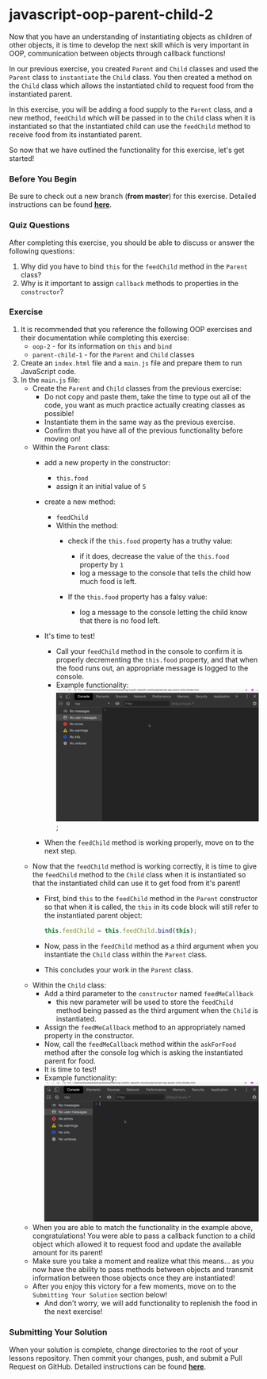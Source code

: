 # javascript-oop-parent-child-2

Now that you have an understanding of instantiating objects as children of other objects, it is time to develop the next skill which is very important in OOP, communication between objects through callback functions!

In our previous exercise, you created `Parent` and `Child` classes and used the `Parent` class to `instantiate` the `Child` class. You then created a method on the `Child` class which allows the instantiated child to request food from the instantiated parent.

In this exercise, you will be adding a food supply to the `Parent` class, and a new method, `feedChild` which will be passed in to the `Child` class when it is instantiated so that the instantiated child can use the `feedChild` method to receive food from its instantiated parent.

So now that we have outlined the functionality for this exercise, let's get started!


### Before You Begin

Be sure to check out a new branch (**from master**) for this exercise. Detailed instructions can be found [**here**](../../guides/before-each-exercise.md).

### Quiz Questions
After completing this exercise, you should be able to discuss or answer the following questions:

1. Why did you have to bind `this` for the `feedChild` method in the `Parent` class?
1. Why is it important to assign `callback` methods to properties in the `constructor`?

### Exercise

1. It is recommended that you reference the following OOP exercises and their documentation while completing this exercise:
    - `oop-2` - for its information on `this` and `bind`
    - `parent-child-1` - for the `Parent` and `Child` classes
2. Create an `index.html` file and a `main.js` file and prepare them to run JavaScript code.
3. In the `main.js` file:
    - Create the `Parent` and `Child` classes from the previous exercise:
        - Do not copy and paste them, take the time to type out all of the code, you want as much practice actually creating classes as possible!
        - Instantiate them in the same way as the previous exercise.
        - Confirm that you have all of the previous functionality before moving on!
    - Within the `Parent` class:
        - add a new property in the constructor:
            - `this.food`
            - assign it an initial value of `5`
        - create a new method:
            - `feedChild`
            - Within the method:
                - check if the `this.food` property has a truthy value:
                    - if it does, decrease the value of the `this.food` property by `1`
                    - log a message to the console that tells the child how much food is left.

                - If the `this.food` property has a falsy value:
                    - log a message to the console letting the child know that there is no food left.

        - It's time to test!
            - Call your `feedChild` method in the console to confirm it is properly decrementing the `this.food` property, and that when the food runs out, an appropriate message is logged to the console.
            - Example functionality:
            ![feed child functionality](./gifs/feedchild.gif);
        - When the `feedChild` method is working properly, move on to the next step.
    - Now that the `feedChild` method is working correctly, it is time to give the `feedChild` method to the `Child` class when it is instantiated so that the instantiated child can use it to get food from it's parent!
        - First, bind `this` to the `feedChild` method in the `Parent` constructor so that when it is called, the `this` in its code block will still refer to the instantiated parent object:

            ```javascript
            this.feedChild = this.feedChild.bind(this);
            ```
        - Now, pass in the `feedChild` method as a third argument when you instantiate the `Child` class within the `Parent` class.
        - This concludes your work in the `Parent` class.
    - Within the `Child` class:
        - Add a third parameter to the `constructor` named `feedMeCallback`
            - this new parameter will be used to store the `feedChild` method being passed as the third argument when the `Child` is instantiated.
        - Assign the `feedMeCallback` method to an appropriately named property in the constructor.
        - Now, call the `feedMeCallback` method within the `askForFood` method after the console log which is asking the instantiated parent for food.
        - It is time to test!
        - Example functionality:
        ![callback working](./gifs/callback-working.gif)
    - When you are able to match the functionality in the example above, congratulations! You were able to pass a callback function to a child object which allowed it to request food and update the available amount for its parent!
    - Make sure you take a moment and realize what this means... as you now have the ability to pass methods between objects and transmit information between those objects once they are instantiated!
    - After you enjoy this victory for a few moments, move on to the `Submitting Your Solution` section below!
        - And don't worry, we will add functionality to replenish the food in the next exercise!




### Submitting Your Solution

When your solution is complete, change directories to the root of your lessons repository. Then commit your changes, push, and submit a Pull Request on GitHub. Detailed instructions can be found [**here**](../../guides/after-each-exercise.md).
